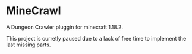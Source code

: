 # MineCrawl
A Dungeon Crawler pluggin for minecraft 1.18.2. 

This project is curretly paused due to a lack of free time to implement the last missing parts.
